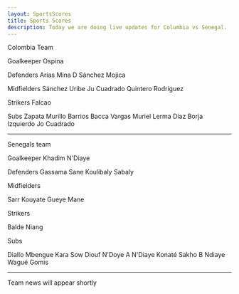 ```yaml
---
layout: SportsScores
title: Sports Scores
description: Today we are doing live updates for Columbia vs Senegal.
---
```


Colombia Team

Goalkeeper
Ospina

Defenders
Arias   Mina    D Sánchez  Mojica

Midfielders
        Sánchez      Uribe
Ju Cuadrado     Quintero    Rodríguez

Strikers
Falcao

Subs
Zapata
Murillo
Barrios
Bacca
Vargas
Muriel
Lerma
Díaz
Borja
Izquierdo
Jo Cuadrado

___


Senegals team

Goalkeeper
Khadim N'Diaye

Defenders
Gassama     Sane    Koulibaly   Sabaly

Midfielders

Sarr    Kouyate     Gueye   Mane

Strikers

Balde   Niang


Subs

Diallo
Mbengue
Kara
Sow
Diouf
N'Doye
A N'Diaye
Konaté
Sakho
B Ndiaye
Wagué
Gomis

___

Team news will appear shortly




